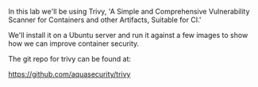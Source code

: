 

In this lab we'll be using Trivy, 'A Simple and Comprehensive Vulnerability Scanner for Containers and other Artifacts, Suitable for CI.'

We'll install it on a Ubuntu server and run it against a few images to show how we can improve container security.

The git repo for trivy can be found at:

https://github.com/aquasecurity/trivy



